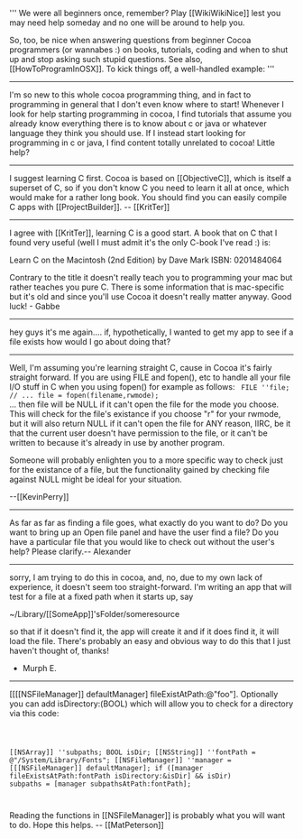 '''
We were all beginners once, remember? Play [[WikiWikiNice]] lest you may need help someday and no one will be around to help you.

So, too, be nice when answering questions from beginner Cocoa programmers (or wannabes :) on books, tutorials, coding and when to shut up and stop asking such stupid questions. See also, [[HowToProgramInOSX]]. To kick things off, a well-handled example:
'''

----

I'm so new to this whole cocoa programming thing, and in fact to programming in general that I don't even know where to start! Whenever I look for help starting programming in cocoa, I find tutorials that assume you already know everything there is to know about c or java or whatever language they think you should use. If I instead start looking for programming in c or java, I find content totally unrelated to cocoa! Little help?

----

I suggest learning C first. Cocoa is based on [[ObjectiveC]], which is itself a superset of C, so if you don't know C you need to learn it all at once, which would make for a rather long book. You should find you can easily compile C apps with [[ProjectBuilder]]. -- [[KritTer]]

----

I agree with [[KritTer]], learning C is a good start. A book that on C that I found very useful (well I must admit it's the only C-book I've read :) is:

Learn C on the Macintosh (2nd Edition)
by Dave Mark
ISBN: 0201484064

Contrary to the title it doesn't really teach you to programming your mac but rather teaches you pure C. There is some information that is mac-specific but it's old and since you'll use Cocoa it doesn't really matter anyway. Good luck! - Gabbe

----

hey guys it's me again....
if, hypothetically, I wanted to get my app to see if a file exists how would I go about doing that?

----
Well, I'm assuming you're learning straight C, cause in Cocoa it's fairly straight forward. If you are using FILE and fopen(), etc to handle all your file I/O stuff in C when you using fopen() for example as follows:
<code>
FILE ''file;
// ...
file = fopen(filename,rwmode);
</code>
... then file will be NULL if it can't open the file for the mode you choose. This will check for the file's existance if you choose "r" for your rwmode, but it will also return NULL if it can't open the file for ANY reason, IIRC, be it that the current user doesn't have permission to the file, or it can't be written to because it's already in use by another program.

Someone will probably enlighten you to a more specific way to check just for the existance of a file, but the functionality gained by checking file against NULL might be ideal for your situation.

--[[KevinPerry]]

----

As far as far as finding a file goes, what exactly do you want to do?  Do you want to bring up an Open file panel and have the user find a file?  Do you have a particular file that you would like to check out without the user's help?  Please clarify.-- Alexander

----

sorry, I am trying to do this in cocoa, and, no, due to my own lack of experience, it doesn't seem too straight-forward.
I'm writing an app that will test for a file at a fixed path when it starts up, say

~/Library/[[SomeApp]]'sFolder/someresource

so that if it doesn't find it, the app will create it and if it does find it, it will load the file.  There's probably an easy and obvious way to do this that I just haven't thought of, thanks!

- Murph E.

----

[[[[NSFileManager]] defaultManager] fileExistAtPath:@"foo"]. Optionally you can add isDirectory:(BOOL) which will allow you to check for a directory via this code:

<code>

[[NSArray]] ''subpaths;
BOOL isDir;
[[NSString]] ''fontPath = @"/System/Library/Fonts";
[[NSFileManager]] ''manager = [[[NSFileManager]] defaultManager];
if ([manager fileExistsAtPath:fontPath isDirectory:&isDir] && isDir)
    subpaths = [manager subpathsAtPath:fontPath];

</code>

Reading the functions in [[NSFileManager]] is probably what you will want to do. Hope this helps. -- [[MatPeterson]]